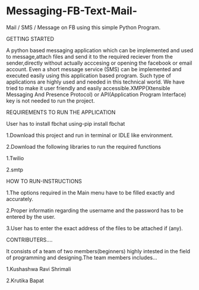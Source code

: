 # Messaging-FB-Text-Mail-
Mail / SMS / Message on FB using this simple Python Program.

GETTING STARTED

A python based messaging application which can be implemented and used to message,attach files and send it to the required reciever from the sender,directly without actually acccesing or opening the facebook or email account.
Even a short message service (SMS) can be implemented and executed easily using this application based program.
Such type of applications are highly used and needed in this technical world. 
We have tried to make it user friendly and easily accessible.XMPP(Xtensible Messaging And Presence Protocol) or 
API(Application Program Interface) key is not needed to run the project.



REQUIREMENTS TO RUN THE APPLICATION


User has to install fbchat using-pip install fbchat 

1.Download this project and run in terminal or IDLE like environment.

2.Download the following libraries to run the required functions

  1.Twilio

  2.smtp


HOW TO RUN-INSTRUCTIONS


1.The options required in the Main menu have to be filled exactly and accurately.

2.Proper informatin regarding the username and the password has to be entered by the user.

3.User has to enter the exact address of the files to be attached if (any).

CONTRIBUTERS....


 It consists of a team of two members(beginners) highly  intested in the field of programming and designing.The team members   includes...



1.Kushashwa Ravi Shrimali

2.Krutika Bapat


















